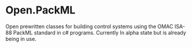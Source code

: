 # Open.PackML
Open prewritten classes for building control systems using the OMAC ISA-88 PackML standard in c# programs.
Currently In alpha state but is already being in use.
